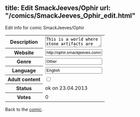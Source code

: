 title: Edit SmackJeeves/Ophir
url: "/comics/SmackJeeves_Ophir_edit.html"
---
Edit info for comic SmackJeeves/Ophir

<form name="comic" action="http://gaepostmail.appengine.com/comic" name="post">
<table class="comicinfo">
<tr>
<th>Description</th><td><textarea name="description">This is a world where stone artifacts are the means of technology... A 16 year old girl named Sapphire, wanted to become the greatest archeologist. But in order to obtain that dream, she needs to find the most powerful stone artifact that can only be found at the edge of the world, Ophir. Genre: Shounen/Comedy/Fantasy/Action updates: 2x a week Monday and Thursday</textarea></td>
</tr>
<tr>
<th>Website</th><td><input type="text" name="url" value="http://ophir.smackjeeves.com/comics/"/></td>
</tr>
<tr>
<th>Genre</th><td><input type="text" name="genre" value="Other"/></td>
</tr>
<tr>
<th>Language</th><td><input type="text" name="language" value="English"/></td>
</tr>
<tr>
<th>Adult content</th><td><input type="checkbox" name="adult" value="adult" /></td>
</tr>
<tr>
<th>Status</th><td>ok on 23.04.2013</td>
</tr>
<tr>
<th>Votes</th><td>0</div></td>
</tr>
</table>
</form>

Back to the [comic](/comics/SmackJeeves_Ophir.html).
